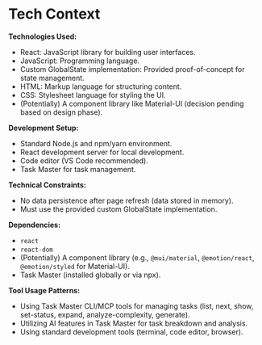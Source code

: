 # Tech Context

**Technologies Used:**
- React: JavaScript library for building user interfaces.
- JavaScript: Programming language.
- Custom GlobalState implementation: Provided proof-of-concept for state management.
- HTML: Markup language for structuring content.
- CSS: Stylesheet language for styling the UI.
- (Potentially) A component library like Material-UI (decision pending based on design phase).

**Development Setup:**
- Standard Node.js and npm/yarn environment.
- React development server for local development.
- Code editor (VS Code recommended).
- Task Master for task management.

**Technical Constraints:**
- No data persistence after page refresh (data stored in memory).
- Must use the provided custom GlobalState implementation.

**Dependencies:**
- `react`
- `react-dom`
- (Potentially) A component library (e.g., `@mui/material`, `@emotion/react`, `@emotion/styled` for Material-UI).
- Task Master (installed globally or via npx).

**Tool Usage Patterns:**
- Using Task Master CLI/MCP tools for managing tasks (list, next, show, set-status, expand, analyze-complexity, generate).
- Utilizing AI features in Task Master for task breakdown and analysis.
- Using standard development tools (terminal, code editor, browser).
